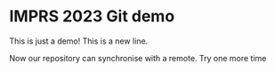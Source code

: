 # IMPRS 2023 Git demo

This is just a demo!
This is a new line. 

Now our repository can synchronise with a remote.
Try one more time
